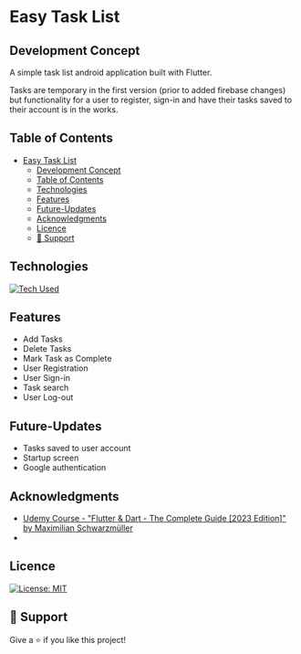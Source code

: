 
# Easy Task List

## Development Concept

 A simple task list android application built with Flutter. 
 
Tasks are temporary in the first version (prior to added firebase changes) but functionality for a user to register, sign-in and have their tasks saved to their account is in the works.

## Table of Contents

- [Easy Task List](#easy-task-list)
  - [Development Concept](#development-concept)
  - [Table of Contents](#table-of-contents)
  - [Technologies](#technologies)
  - [Features](#features)
  - [Future-Updates](#future-updates)
  - [Acknowledgments](#acknowledgments)
  - [Licence](#licence)
  - [🤝 Support](#-support)

## Technologies

[![Tech Used](https://skillicons.dev/icons?i=androidstudio,firebase,figma,flutter,gcp,postman)](https://skillicons.dev)

## Features

- Add Tasks
- Delete Tasks
- Mark Task as Complete
- User Registration
- User Sign-in
- Task search
- User Log-out

## Future-Updates

- Tasks saved to user account
- Startup screen
- Google authentication

## Acknowledgments

- [Udemy Course - "Flutter & Dart - The Complete Guide [2023 Edition]" by Maximilian Schwarzmüller](https://www.udemy.com/course/learn-flutter-dart-to-build-ios-android-apps/)
- 

## Licence

[![License: MIT](https://img.shields.io/badge/License-MIT-yellow.svg)](https://opensource.org/licenses/MIT)

## 🤝 Support

Give a ⭐️ if you like this project!
